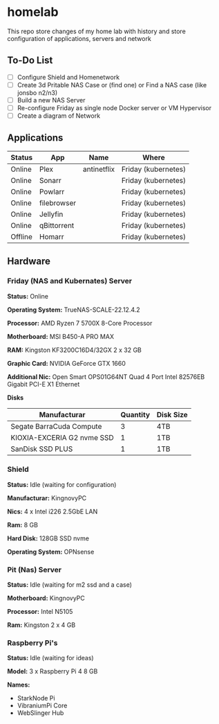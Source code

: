 # homelab

This repo store changes of my home lab with history and store configuration of applications, servers and network

## To-Do List

- [ ] Configure Shield and Homenetwork
- [ ] Create 3d Pritable NAS Case or (find one) or Find a NAS case (like jonsbo n2/n3)
- [ ] Build a new NAS Server
- [ ] Re-configure Friday as single node Docker server or VM Hypervisor
- [ ] Create a diagram of Network
 
## Applications

| Status | App | Name | Where |
|---|---|---|---|
| Online | Plex | antinetflix | Friday (kubernetes) |
| Online | Sonarr |  | Friday (kubernetes) |
| Online | Powlarr |  | Friday (kubernetes) |
| Online | filebrowser |  | Friday (kubernetes) |
| Online | Jellyfin |  | Friday (kubernetes) |
| Online | qBittorrent |  | Friday (kubernetes) |
| Offline | Homarr |  | Friday (kubernetes) |

## Hardware

### Friday (NAS and Kubernates) Server 

**Status:** Online

**Operating System:** TrueNAS-SCALE-22.12.4.2

**Processor:** AMD Ryzen 7 5700X 8-Core Processor

**Motherboard:** MSI B450-A PRO MAX 

**RAM:** Kingston KF3200C16D4/32GX 2 x 32 GB

**Graphic Card:** NVIDIA GeForce GTX 1660

**Additional Nic:** Open Smart OPS01G64NT Quad 4 Port Intel 82576EB Gigabit PCI-E X1 Ethernet

**Disks**

| Manufacturar | Quantity | Disk Size |
|---|---|---|
| Segate BarraCuda Compute | 3 | 4TB |
| KIOXIA-EXCERIA G2 nvme SSD | 1 | 1TB |
| SanDisk SSD PLUS  | 1 | 1TB |


### Shield

**Status:** Idle (waiting for configuration)

**Manufacturar:** KingnovyPC

**Nics:** 4 x Intel i226 2.5GbE LAN

**Ram:** 8 GB

**Hard Disk:** 128GB SSD nvme

**Operating System:** OPNsense

### Pit (Nas) Server

**Status:** Idle (waiting for m2 ssd and a case)

**Motherboard:** KingnovyPC 

**Processor:** Intel N5105

**Ram:** Kingston 2 x 4 GB

### Raspberry Pi's 

**Status:** Idle (waiting for ideas)

**Model:** 3 x Raspberry Pi 4 8 GB 

**Names:**
 - StarkNode Pi
 - VibraniumPi Core
 - WebSlinger Hub

